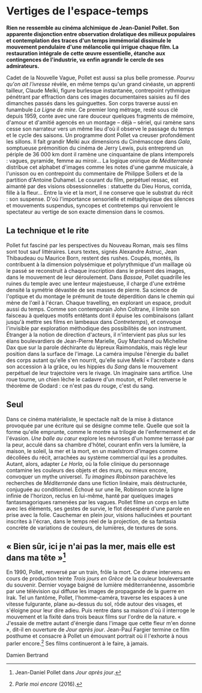 # Vertiges de l'espace-temps

**Rien ne ressemble au cinéma alchimique de Jean-Daniel Pollet. Son apparente disjonction entre observation drolatique des milieux populaires et contemplation des traces d'un temps immémorial dissimule le mouvement pendulaire d'une mélancolie qui irrigue chaque film. La restauration intégrale de cette œuvre essentielle, étanche aux contingences de l'industrie, va enfin agrandir le cercle de ses admirateurs.**

Cadet de la Nouvelle Vague, Pollet est aussi sa plus belle promesse. _Pourvu qu'on ait l'ivresse_ révèle, en même temps qu'un grand cinéaste, un apprenti tailleur, Claude Melki, figure burlesque instantanée, contrepoint rythmique pénétrant par effraction dans ces images documentaires saisies au fil des dimanches passés dans les guinguettes. Son corps traverse aussi en funambule _La Ligne de mire_. Ce premier long métrage, resté sous clé depuis 1959, conte avec une rare douceur quelques fragments de mémoire, d'amour et d'amitié agencés en un montage – déjà – sériel, qui ramène sans cesse son narrateur vers un même lieu d'où il observe le passage du temps et le cycle des saisons. Un programme dont Pollet va creuser profondément les sillons. Il fait grandir Melki aux dimensions du Cinémascope dans _Gala_, somptueuse prémonition du cinéma de Jerry Lewis, puis entreprend un périple de 36 000 km dont il ramène une cinquantaine de plans intemporels : vagues, pyramide, femme au miroir... La logique onirique de _Méditerranée_ distribue cet alphabet d'images comme les notes d'une gamme musicale, à l'unisson ou en contrepoint du commentaire de Philippe Sollers et de la partition d'Antoine Duhamel. Le courant du film, perpétuel ressac, est aimanté par des visions obsessionnelles : statuette du Dieu Horus, corrida, fille à la fleur... Entre la vie et la mort, il ne conserve que le substrat du récit : son suspense. D'où l'importance sensorielle et métaphysique des silences et mouvements suspendus, syncopes et contretemps qui renvoient le spectateur au vertige de son exacte dimension dans le cosmos.

## La technique et le rite

Pollet fut fasciné par les perspectives du Nouveau Roman, mais ses films sont tout sauf littéraires. Leurs textes, signés Alexandre Astruc, Jean Thibaudeau ou Maurice Born, restent des rushes. Coupés, montés, ils contribuent à la dimension polysémique et polyrythmique d'un maillage où le passé se reconstruit à chaque inscription dans le présent des images, dans le mouvement de leur déroulement. Dans _Bassae_, Pollet quadrille les ruines du temple avec une lenteur majestueuse, il charge d'une extrême densité la symétrie dévastée de ses masses de pierre. Sa science de l'optique et du montage le prémunit de toute déperdition dans le chemin qui mène de l'œil à l'écran. Chaque travelling, en explorant un espace, produit aussi du temps. Comme son contemporain John Coltrane, il limite son faisceau à quelques motifs entêtants dont il épuise les combinaisons (allant jusqu'à mettre ses films en lambeaux dans _Contretemps_), et convoque l'invisible par exploration méthodique des possibilités de son instrument. Étranger à la notion de direction d'acteurs, il n'intervient pas plus sur les élans boulevardiers de Jean-Pierre Marielle, Guy Marchand ou Micheline Dax que sur la parole déchirante du lépreux Raimondakis, mais règle leur position dans la surface de l'image. La caméra impulse l'énergie du ballet des corps autant qu'elle s'en nourrit, qu'elle suive Melki « l'acrobate » dans son accession à la grâce, ou les hippies du _Sang_ dans le mouvement perpétuel de leur trajectoire vers le rivage. Un imaginaire sans artifice. Une roue tourne, un chien lèche le cadavre d'un mouton, et Pollet renverse le théorème de Godard : ce n'est pas du rouge, c'est du sang.

## Seul

Dans ce cinéma matérialiste, le spectacle naît de la mise à distance provoquée par une écriture qui se désigne comme telle. Quelle que soit la forme qu'elle emprunte, comme le montre sa trilogie de l'enfermement et de l'évasion. _Une balle au cœur_ explore les névroses d'un homme terrassé par la peur, acculé dans sa chambre d'hôtel, courant enfin vers la lumière, la maison, le soleil, la mer et la mort, en un maelstrom d'images comme décollées du récit, arrachées au système commercial qui les a produites. Autant, alors, adapter _Le Horla_, où la folie clinique du personnage contamine les couleurs des objets et des murs, ou mieux encore, convoquer un mythe universel. _Tu imagines Robinson_ parachève les recherches de _Méditerranée_ dans une fiction linéaire, mais déstructurée, conjuguée au conditionnel. Échoué sur une île, Robinson scrute la ligne infinie de l'horizon, reclus en lui-même, hanté par quelques images fantasmagoriques ramenées par les vagues. Pollet filme un corps en lutte avec les éléments, ses gestes de survie, le flot désespéré d'une parole en prise avec la folie. Cauchemar en plein jour, visions hallucinées et pourtant inscrites à l'écran, dans le temps réel de la projection, de sa fantasia concrète de variations de couleurs, de lumières, de textures de sons.

## « Bien sûr, ici je n'ai pas la mer, mais elle est dans ma tête »[^1]

En 1990, Pollet, renversé par un train, frôle la mort. Ce drame intervenu en cours de production teinte _Trois jours en Grèce_ de la couleur bouleversante du souvenir. Dernier voyage baigné de lumière méditerranéenne, assombrie par une télévision qui diffuse les images de propagande de la guerre en Irak. Tel un fantôme, Pollet, l'homme-caméra, traverse les espaces à une vitesse fulgurante, plane au-dessus du sol, rôde autour des visages, et s'éloigne pour leur dire adieu. Puis rentre dans sa maison d'où il interroge le mouvement et la fixité dans trois beaux films sur l'ordre de la nature. « J'essaie de mettre autant d'énergie dans l'image que cette fleur m'en donne », dit-il en ouverture de _Jour après jour_. Jean-Paul Fargier termine ce film posthume et consacre à Pollet un émouvant portrait où il l'exhorte à nous parler encore.[^2] Ses films continueront à le faire, à jamais.

Damien Bertrand

[^1]: Jean-Daniel Pollet dans _Jour après jour_.
[^2]: _Parle moi encore_ (2016).